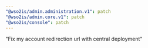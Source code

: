 ```yaml
---
"@wso2is/admin.administration.v1": patch
"@wso2is/admin.core.v1": patch
"@wso2is/console": patch
---
```


"Fix my account redirection url with central deployment"
